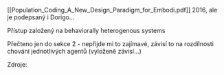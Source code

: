 [[Population_Coding_A_New_Design_Paradigm_for_Embodi.pdf]]
2016, ale je podepsaný i Dorigo...

Přístup založený na behaviorally heterogenous systems

Přečteno jen do sekce 2 - nepřijde mi to zajímavé, závisí to na rozdílnosti chování jednotlivých agentů (vyloženě závisí...)

Zdroje:

